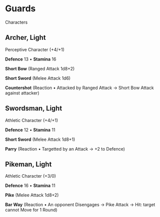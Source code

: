 # Guards

Characters

<section class="summaries">

<section class="summary">

## Archer, Light

Perceptive Character (+4/+1)

**Defence** 13 • **Stamina** 16

**Short Bow** (Ranged Attack 1d8+2)

**Short Sword** (Melee Attack 1d6)

**Countershot** (Reaction • Attacked by Ranged Attack → Short Bow Attack against attacker)

</section>

<section class="summary">

## Swordsman, Light

Athletic Character (+4/+1)

**Defence** 12 • **Stamina** 11

**Short Sword** (Melee Attack 1d8+1)

**Parry** (Reaction • Targetted by an Attack → +2 to Defence)

</section>

<section class="summary">

## Pikeman, Light

Athletic Character (+3/0)

**Defence** 16 • **Stamina** 11

**Pike** (Melee Attack 1d8+2)

**Bar Way** (Reaction • An opponent Disengages → Pike Attack → Hit: target cannot Move for 1 Round)

</section>

</section>
